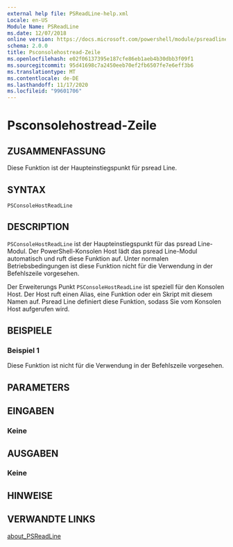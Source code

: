```yaml
---
external help file: PSReadLine-help.xml
Locale: en-US
Module Name: PSReadLine
ms.date: 12/07/2018
online version: https://docs.microsoft.com/powershell/module/psreadline/psconsolehostreadline?view=powershell-7.2&WT.mc_id=ps-gethelp
schema: 2.0.0
title: Psconsolehostread-Zeile
ms.openlocfilehash: e02f06137395e187cfe86eb1aeb4b30dbb3f09f1
ms.sourcegitcommit: 95d41698c7a2450eeb70ef2fb6507fe7e6eff3b6
ms.translationtype: MT
ms.contentlocale: de-DE
ms.lasthandoff: 11/17/2020
ms.locfileid: "99601706"
---
```

# Psconsolehostread-Zeile

## ZUSAMMENFASSUNG
Diese Funktion ist der Haupteinstiegspunkt für psread Line.

## SYNTAX

```
PSConsoleHostReadLine
```

## DESCRIPTION

`PSConsoleHostReadLine` ist der Haupteinstiegspunkt für das psread Line-Modul. Der PowerShell-Konsolen Host lädt das psread Line-Modul automatisch und ruft diese Funktion auf. Unter normalen Betriebsbedingungen ist diese Funktion nicht für die Verwendung in der Befehlszeile vorgesehen.

Der Erweiterungs Punkt `PSConsoleHostReadLine` ist speziell für den Konsolen Host. Der Host ruft einen Alias, eine Funktion oder ein Skript mit diesem Namen auf. Psread Line definiert diese Funktion, sodass Sie vom Konsolen Host aufgerufen wird.

## BEISPIELE

### Beispiel 1

Diese Funktion ist nicht für die Verwendung in der Befehlszeile vorgesehen.

## PARAMETERS

## EINGABEN

### Keine

## AUSGABEN

### Keine

## HINWEISE

## VERWANDTE LINKS

[about_PSReadLine](./About/about_PSReadLine.md)

